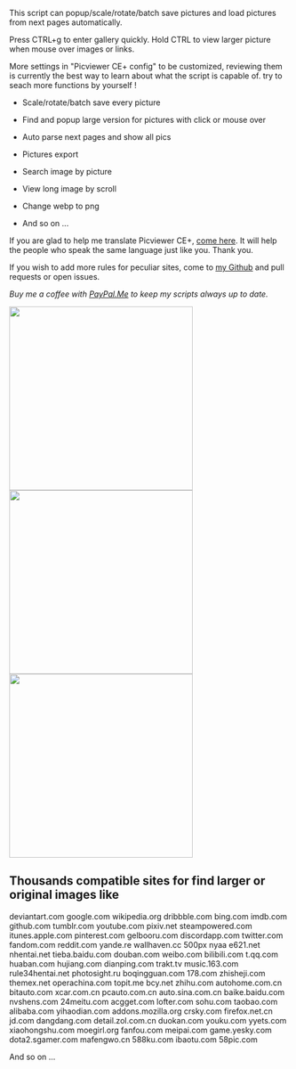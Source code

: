This script can popup/scale/rotate/batch save pictures and load pictures from next pages automatically. 

Press CTRL+g to enter gallery quickly. Hold CTRL to view larger picture when mouse over images or links.

More settings in "Picviewer CE+ config" to be customized, reviewing them is currently the best way to learn about what the script is capable of. try to seach more functions by yourself ! 

+ Scale/rotate/batch save every picture

+ Find and popup large version for pictures with click or mouse over

+ Auto parse next pages and show all pics

+ Pictures export

+ Search image by picture

+ View long image by scroll

+ Change webp to png

+ And so on ...

If you are glad to help me translate Picviewer CE+, [come here](https://greasyfork.org/scripts/24204-picviewer-ce/discussions/115052).
It will help the people who speak the same language just like you. Thank you.

If you wish to add more rules for peculiar sites, come to [my Github](https://github.com/hoothin/UserScripts/blob/master/Picviewer%20CE%2B/pvcep_rules.js) and pull requests or open issues.



*Buy me a coffee with [PayPal.Me](https://www.paypal.com/cgi-bin/webscr?cmd=_donations&business=rixixi@sina.com&item_name=Greasy+Fork+donation) to keep my scripts always up to date.*

<img src='https://v2fy.com/asset/063_picviewer_ce/72723103-d911ce00-3bba-11ea-9541-0be746977dbc.gif' width=330><img src='https://v2fy.com/asset/063_picviewer_ce/72767872-7eb35480-3c30-11ea-814d-ce4678c81089.gif' width=330><img src='https://v2fy.com/asset/063_picviewer_ce/73130353-c4598e00-4031-11ea-810e-9498677a40d1.gif' width=330>

Thousands compatible sites for find larger or original images like
--
deviantart.com
google.com
wikipedia.org
dribbble.com
bing.com
imdb.com
github.com
tumblr.com
youtube.com
pixiv.net
steampowered.com
itunes.apple.com
pinterest.com
gelbooru.com
discordapp.com
twitter.com
fandom.com
reddit.com
yande.re
wallhaven.cc
500px
nyaa
e621.net
nhentai.net
tieba.baidu.com
douban.com
weibo.com
bilibili.com
t.qq.com
huaban.com
hujiang.com
dianping.com
trakt.tv
music.163.com
rule34hentai.net
photosight.ru
boqingguan.com
178.com
zhisheji.com
themex.net
operachina.com
topit.me
bcy.net
zhihu.com
autohome.com.cn
bitauto.com
xcar.com.cn
pcauto.com.cn
auto.sina.com.cn
baike.baidu.com
nvshens.com
24meitu.com
acgget.com
lofter.com
sohu.com
taobao.com
alibaba.com
yihaodian.com
addons.mozilla.org
crsky.com
firefox.net.cn
jd.com
dangdang.com
detail.zol.com.cn
duokan.com
youku.com
yyets.com
xiaohongshu.com
moegirl.org
fanfou.com
meipai.com
game.yesky.com
dota2.sgamer.com
mafengwo.cn
588ku.com
ibaotu.com
58pic.com

And so on ...
